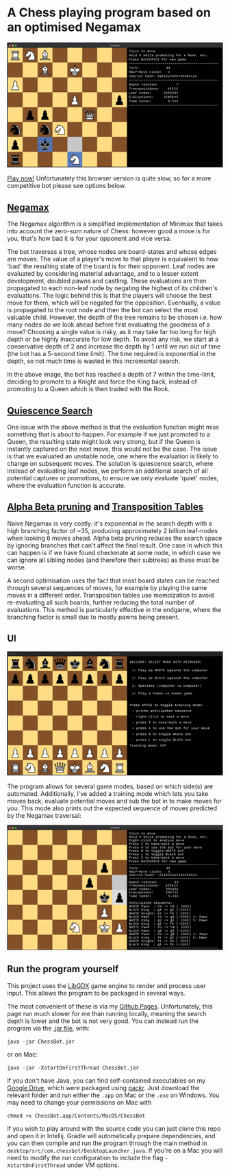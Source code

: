 # A Chess playing program based on an optimised Negamax

![Promotion](./images/Example_Promotion.png)

[Play now!](https://ljdoig.github.io/ChessBot/)
Unfortunately this browser version is quite slow, so for a more competitive bot
please see options below.

## [Negamax](https://en.wikipedia.org/wiki/Negamax)
The Negamax algorithm is a simplified implementation of Minimax that takes into
account the zero-sum nature of Chess: however good a move is for you, that's how 
bad it is for your opponent and vice versa.

The bot traverses a tree, whose nodes are board-states and whose edges are moves.
The value of a player's move to that player is equivalent to how 'bad' the
resulting state of the board is for their opponent. Leaf nodes are evaluated by 
considering material advantage, and to a lesser extent development, doubled pawns and castling.
These evaluations are then propagated to each non-leaf node by negating the highest of its children's evaluations.
The logic behind this is that the players will choose the best move for them,
which will be negated for the opposition. Eventually, a value is propagated to the
root node and then the bot can select the most valuable child. However, the depth
of the tree remains to be chosen i.e. how many nodes do we look ahead before first
evaluating the goodness of a move? Choosing a single value is risky, as it may take
far too long for high depth or be highly inaccurate for low depth. 
To avoid any risk, we start at a conservative depth of 2 and increase the depth 
by 1 until we run out of time (the bot has a 5-second time limit). The time required
is exponential in the depth, so not much time is wasted in this incremental search.

In the above image, the bot has reached a depth of 7 within the time-limit, deciding
to promote to a Knight and force the King back, instead of promoting to a Queen
which is then traded with the Rook.

## [Quiescence Search](https://www.chessprogramming.org/Quiescence_Search)
One issue with the above method is that the evaluation function might miss something
that is about to happen. For example if we just promoted to a Queen, the resulting state
might look very strong, but if the Queen is instantly captured on the next move,
this would not be the case. The issue is that we evaluated an unstable node, one
where the evaluation is likely to change on subsequent moves. The solution is quiescence
search, where instead of evaluating leaf nodes, we perform an additional search of
all potential captures or promotions, to ensure we only evaluate 'quiet' nodes, where
the evaluation function is accurate.

## [Alpha Beta pruning](https://en.wikipedia.org/wiki/Alpha%E2%80%93beta_pruning) and [Transposition Tables](https://www.chessprogramming.org/Transposition_Table)
Naive Negamax is very costly: it's exponential in the search depth with a high
branching factor of ~35, producing approximately 2 billion leaf-nodes when looking
6 moves ahead. Alpha beta pruning reduces the search space by ignoring branches
that can't affect the final result. One case in which this can happen is if we have found
checkmate at some node, in which case we can ignore all sibling nodes (and therefore
their subtrees) as these must be worse.

A second optimisation uses the fact that most board states can be reached through
several sequences of moves, for example by playing the same moves in a different
order. Transposition tables use memoization to avoid re-evaluating all such boards,
further reducing the total number of evaluations. This method is particularly effective
in the endgame, where the branching factor is small due to mostly pawns being present.

## UI

![Menu](./images/Menu.png)

The program allows for several game modes, based on which side(s) are automated.
Additionally, I've added a training mode which lets you take moves back, evaluate
potential moves and sub the bot in to make moves for you. This mode also prints
out the expected sequence of moves predicted by the Negamax traversal:

![Lookahead](./images/Example_Lookahead.png)

## Run the program yourself
This project uses the [LibGDX](https://libgdx.com/) game engine to render and
process user input. This allows the program to be packaged in several ways.

The most convenient of these is via my [Github Pages](https://ljdoig.github.io/ChessBot/). Unfortunately, 
this page run much slower for me than running locally, meaning the search depth is lower and the 
bot is not very good. You can instead run the program via the [.jar file](./ChessBot.jar), with:
```
java -jar ChessBot.jar
```
or on Mac:
```
java -jar -XstartOnFirstThread ChessBot.jar
```

If you don't have Java, you can find self-contained executables on my
[Google Drive](https://drive.google.com/drive/folders/16GjyDXb7J9O-tSngmbnjE3i5C6U_TfSY?usp=sharing),
which were packaged using [packr](https://github.com/libgdx/packr).
Just download the relevant folder and run either the `.app` on Mac or
the `.exe` on Windows. You may need to change your permissions on Mac with
```
chmod +x ChessBot.app/Contents/MacOS/ChessBot
```

If you wish to play around with the source code you can just clone this repo and open it in Intellij.
Gradle will automatically prepare dependencies, and you can then compile and run the
program through the main method in `desktop/src/com.chessbot/DesktopLauncher.java`. If
you're on a Mac you will need to modify the run configuration to include the flag
`-XstartOnFirstThread` under VM options.

